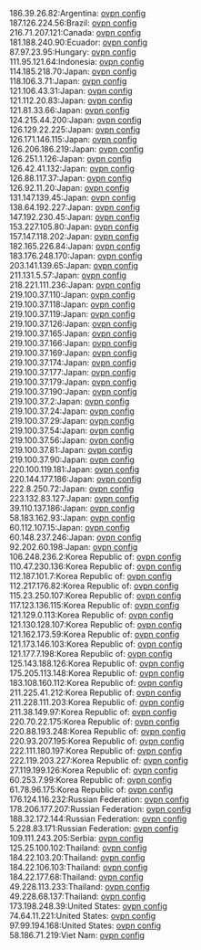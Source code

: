 186.39.26.82:Argentina: [ovpn config](vpn/186_39_26_82.ovpn)  
187.126.224.56:Brazil: [ovpn config](vpn/187_126_224_56.ovpn)  
216.71.207.121:Canada: [ovpn config](vpn/216_71_207_121.ovpn)  
181.188.240.90:Ecuador: [ovpn config](vpn/181_188_240_90.ovpn)  
87.97.23.95:Hungary: [ovpn config](vpn/87_97_23_95.ovpn)  
111.95.121.64:Indonesia: [ovpn config](vpn/111_95_121_64.ovpn)  
114.185.218.70:Japan: [ovpn config](vpn/114_185_218_70.ovpn)  
118.106.3.71:Japan: [ovpn config](vpn/118_106_3_71.ovpn)  
121.106.43.31:Japan: [ovpn config](vpn/121_106_43_31.ovpn)  
121.112.20.83:Japan: [ovpn config](vpn/121_112_20_83.ovpn)  
121.81.33.66:Japan: [ovpn config](vpn/121_81_33_66.ovpn)  
124.215.44.200:Japan: [ovpn config](vpn/124_215_44_200.ovpn)  
126.129.22.225:Japan: [ovpn config](vpn/126_129_22_225.ovpn)  
126.171.146.115:Japan: [ovpn config](vpn/126_171_146_115.ovpn)  
126.206.186.219:Japan: [ovpn config](vpn/126_206_186_219.ovpn)  
126.251.1.126:Japan: [ovpn config](vpn/126_251_1_126.ovpn)  
126.42.41.132:Japan: [ovpn config](vpn/126_42_41_132.ovpn)  
126.88.117.37:Japan: [ovpn config](vpn/126_88_117_37.ovpn)  
126.92.11.20:Japan: [ovpn config](vpn/126_92_11_20.ovpn)  
131.147.139.45:Japan: [ovpn config](vpn/131_147_139_45.ovpn)  
138.64.192.227:Japan: [ovpn config](vpn/138_64_192_227.ovpn)  
147.192.230.45:Japan: [ovpn config](vpn/147_192_230_45.ovpn)  
153.227.105.80:Japan: [ovpn config](vpn/153_227_105_80.ovpn)  
157.147.118.202:Japan: [ovpn config](vpn/157_147_118_202.ovpn)  
182.165.226.84:Japan: [ovpn config](vpn/182_165_226_84.ovpn)  
183.176.248.170:Japan: [ovpn config](vpn/183_176_248_170.ovpn)  
203.141.139.65:Japan: [ovpn config](vpn/203_141_139_65.ovpn)  
211.131.5.57:Japan: [ovpn config](vpn/211_131_5_57.ovpn)  
218.221.111.236:Japan: [ovpn config](vpn/218_221_111_236.ovpn)  
219.100.37.110:Japan: [ovpn config](vpn/219_100_37_110.ovpn)  
219.100.37.118:Japan: [ovpn config](vpn/219_100_37_118.ovpn)  
219.100.37.119:Japan: [ovpn config](vpn/219_100_37_119.ovpn)  
219.100.37.126:Japan: [ovpn config](vpn/219_100_37_126.ovpn)  
219.100.37.165:Japan: [ovpn config](vpn/219_100_37_165.ovpn)  
219.100.37.166:Japan: [ovpn config](vpn/219_100_37_166.ovpn)  
219.100.37.169:Japan: [ovpn config](vpn/219_100_37_169.ovpn)  
219.100.37.174:Japan: [ovpn config](vpn/219_100_37_174.ovpn)  
219.100.37.177:Japan: [ovpn config](vpn/219_100_37_177.ovpn)  
219.100.37.179:Japan: [ovpn config](vpn/219_100_37_179.ovpn)  
219.100.37.190:Japan: [ovpn config](vpn/219_100_37_190.ovpn)  
219.100.37.2:Japan: [ovpn config](vpn/219_100_37_2.ovpn)  
219.100.37.24:Japan: [ovpn config](vpn/219_100_37_24.ovpn)  
219.100.37.29:Japan: [ovpn config](vpn/219_100_37_29.ovpn)  
219.100.37.54:Japan: [ovpn config](vpn/219_100_37_54.ovpn)  
219.100.37.56:Japan: [ovpn config](vpn/219_100_37_56.ovpn)  
219.100.37.81:Japan: [ovpn config](vpn/219_100_37_81.ovpn)  
219.100.37.90:Japan: [ovpn config](vpn/219_100_37_90.ovpn)  
220.100.119.181:Japan: [ovpn config](vpn/220_100_119_181.ovpn)  
220.144.177.186:Japan: [ovpn config](vpn/220_144_177_186.ovpn)  
222.8.250.72:Japan: [ovpn config](vpn/222_8_250_72.ovpn)  
223.132.83.127:Japan: [ovpn config](vpn/223_132_83_127.ovpn)  
39.110.137.186:Japan: [ovpn config](vpn/39_110_137_186.ovpn)  
58.183.162.93:Japan: [ovpn config](vpn/58_183_162_93.ovpn)  
60.112.107.15:Japan: [ovpn config](vpn/60_112_107_15.ovpn)  
60.148.237.246:Japan: [ovpn config](vpn/60_148_237_246.ovpn)  
92.202.60.198:Japan: [ovpn config](vpn/92_202_60_198.ovpn)  
106.248.236.2:Korea Republic of: [ovpn config](vpn/106_248_236_2.ovpn)  
110.47.230.136:Korea Republic of: [ovpn config](vpn/110_47_230_136.ovpn)  
112.187.101.7:Korea Republic of: [ovpn config](vpn/112_187_101_7.ovpn)  
112.217.176.82:Korea Republic of: [ovpn config](vpn/112_217_176_82.ovpn)  
115.23.250.107:Korea Republic of: [ovpn config](vpn/115_23_250_107.ovpn)  
117.123.136.115:Korea Republic of: [ovpn config](vpn/117_123_136_115.ovpn)  
121.129.0.113:Korea Republic of: [ovpn config](vpn/121_129_0_113.ovpn)  
121.130.128.107:Korea Republic of: [ovpn config](vpn/121_130_128_107.ovpn)  
121.162.173.59:Korea Republic of: [ovpn config](vpn/121_162_173_59.ovpn)  
121.173.146.103:Korea Republic of: [ovpn config](vpn/121_173_146_103.ovpn)  
121.177.7.198:Korea Republic of: [ovpn config](vpn/121_177_7_198.ovpn)  
125.143.188.126:Korea Republic of: [ovpn config](vpn/125_143_188_126.ovpn)  
175.205.113.148:Korea Republic of: [ovpn config](vpn/175_205_113_148.ovpn)  
183.108.160.112:Korea Republic of: [ovpn config](vpn/183_108_160_112.ovpn)  
211.225.41.212:Korea Republic of: [ovpn config](vpn/211_225_41_212.ovpn)  
211.228.111.203:Korea Republic of: [ovpn config](vpn/211_228_111_203.ovpn)  
211.38.149.97:Korea Republic of: [ovpn config](vpn/211_38_149_97.ovpn)  
220.70.22.175:Korea Republic of: [ovpn config](vpn/220_70_22_175.ovpn)  
220.88.193.248:Korea Republic of: [ovpn config](vpn/220_88_193_248.ovpn)  
220.93.207.195:Korea Republic of: [ovpn config](vpn/220_93_207_195.ovpn)  
222.111.180.197:Korea Republic of: [ovpn config](vpn/222_111_180_197.ovpn)  
222.119.203.227:Korea Republic of: [ovpn config](vpn/222_119_203_227.ovpn)  
27.119.199.126:Korea Republic of: [ovpn config](vpn/27_119_199_126.ovpn)  
60.253.7.99:Korea Republic of: [ovpn config](vpn/60_253_7_99.ovpn)  
61.78.96.175:Korea Republic of: [ovpn config](vpn/61_78_96_175.ovpn)  
176.124.116.232:Russian Federation: [ovpn config](vpn/176_124_116_232.ovpn)  
178.206.177.207:Russian Federation: [ovpn config](vpn/178_206_177_207.ovpn)  
188.32.172.144:Russian Federation: [ovpn config](vpn/188_32_172_144.ovpn)  
5.228.83.171:Russian Federation: [ovpn config](vpn/5_228_83_171.ovpn)  
109.111.243.205:Serbia: [ovpn config](vpn/109_111_243_205.ovpn)  
125.25.100.102:Thailand: [ovpn config](vpn/125_25_100_102.ovpn)  
184.22.103.20:Thailand: [ovpn config](vpn/184_22_103_20.ovpn)  
184.22.106.103:Thailand: [ovpn config](vpn/184_22_106_103.ovpn)  
184.22.177.68:Thailand: [ovpn config](vpn/184_22_177_68.ovpn)  
49.228.113.233:Thailand: [ovpn config](vpn/49_228_113_233.ovpn)  
49.228.68.137:Thailand: [ovpn config](vpn/49_228_68_137.ovpn)  
173.198.248.39:United States: [ovpn config](vpn/173_198_248_39.ovpn)  
74.64.11.221:United States: [ovpn config](vpn/74_64_11_221.ovpn)  
97.99.194.168:United States: [ovpn config](vpn/97_99_194_168.ovpn)  
58.186.71.219:Viet Nam: [ovpn config](vpn/58_186_71_219.ovpn)  
